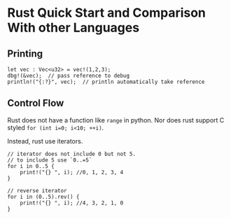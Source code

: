 # Rust Quick Start and Comparison With other Languages

## Printing

```
let vec : Vec<u32> = vec!(1,2,3);
dbg!(&vec);  // pass reference to debug
println!("{:?}", vec);  // println automatically take reference
```

## Control Flow

Rust does not have a function like `range` in python. 
Nor does rust support C styled `for (int i=0; i<10; ++i)`.

Instead, rust use iterators.

```
// iterator does not include 0 but not 5. 
// to include 5 use `0..=5`
for i in 0..5 {
    print!("{} ", i); //0, 1, 2, 3, 4
}

// reverse iterator 
for i in (0..5).rev() {
    print!("{} ", i); //4, 3, 2, 1, 0
}
```
